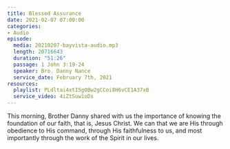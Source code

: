 ```yaml
---
title: Blessed Assurance
date: 2021-02-07 07:00:00
categories:
- Audio
episode:
  media: 20210207-bayvista-audio.mp3
  length: 20716643
  duration: "51:26"
  passage: 1 John 3:19-24
  speaker: Bro. Danny Nance
  service_date: February 7th, 2021
resources:
  playlist: PLdltai4xtI5gOBw2gCCoi8H6vCE1A37xB
  service_video: 4iZtSuw1oDs
---
```

This morning, Brother Danny shared with us the importance of knowing the foundation of our faith, that is, Jesus Christ.  We can that we are His through obedience to His command, through His faithfulness to us, and most importantly through the work of the Spirit in our lives.  